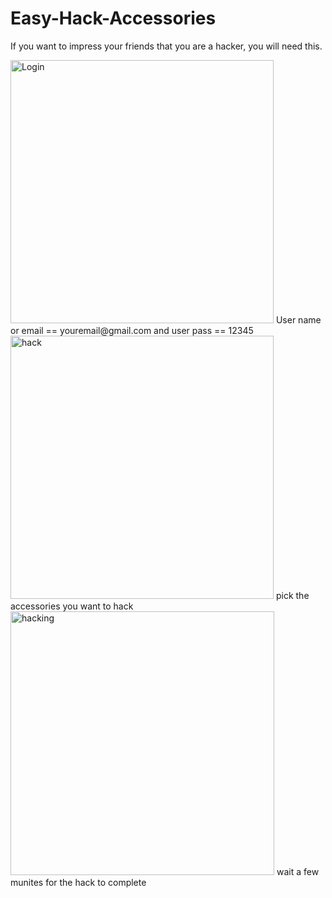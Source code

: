 # Easy-Hack-Accessories
If you want to impress your friends that you are a hacker, you will need this.

<img width="421" alt="Login" src="https://user-images.githubusercontent.com/64101335/128649665-604d3fc8-2946-4258-97ad-de62cda42211.png">
User name or email == youremail@gmail.com and user pass == 12345
<br>

<img width="421" alt="hack" src="https://user-images.githubusercontent.com/64101335/128649664-45b8b3b9-3ab0-45e9-a00e-f49c2eb56e3a.png">
pick the accessories you want to hack
<br>


<img width="422" alt="hacking" src="https://user-images.githubusercontent.com/64101335/128649663-98f47552-c0e0-45ed-a4f8-a59f39fb5157.png">
wait a few munites for the hack to complete

